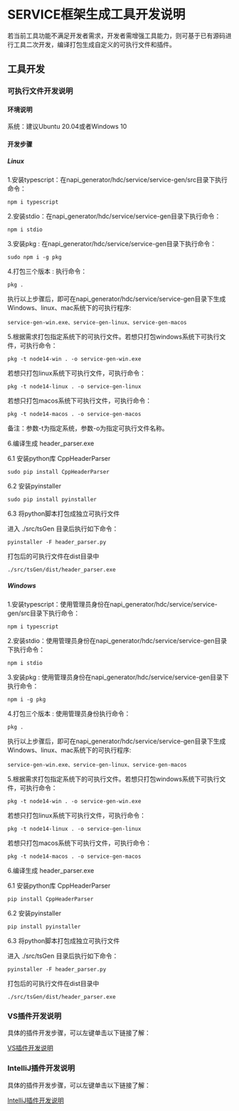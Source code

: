 # SERVICE框架生成工具开发说明

若当前工具功能不满足开发者需求，开发者需增强工具能力，则可基于已有源码进行工具二次开发，编译打包生成自定义的可执行文件和插件。

## 工具开发

### 可执行文件开发说明

#### 环境说明

系统：建议Ubuntu 20.04或者Windows 10

#### 开发步骤

##### Linux

1.安装typescript：在napi_generator/hdc/service/service-gen/src目录下执行命令：

	npm i typescript

2.安装stdio：在napi_generator/hdc/service/service-gen目录下执行命令：

	npm i stdio

3.安装pkg : 在napi_generator/hdc/service/service-gen目录下执行命令：

	sudo npm i -g pkg

4.打包三个版本 : 执行命令：

	pkg .

执行以上步骤后，即可在napi_generator/hdc/service/service-gen目录下生成Windows、linux、mac系统下的可执行程序:

	service-gen-win.exe、service-gen-linux、service-gen-macos

5.根据需求打包指定系统下的可执行文件。若想只打包windows系统下可执行文件，可执行命令：

	pkg -t node14-win . -o service-gen-win.exe

若想只打包linux系统下可执行文件，可执行命令：

	pkg -t node14-linux . -o service-gen-linux

若想只打包macos系统下可执行文件，可执行命令：

	pkg -t node14-macos . -o service-gen-macos

备注：参数-t为指定系统，参数-o为指定可执行文件名称。

6.编译生成 header_parser.exe

6.1 安装python库 CppHeaderParser

```
sudo pip install CppHeaderParser
```

6.2 安装pyinstaller

```
sudo pip install pyinstaller
```

6.3 将python脚本打包成独立可执行文件

进入 ./src/tsGen 目录后执行如下命令：

```
pyinstaller -F header_parser.py
```

打包后的可执行文件在dist目录中

```
./src/tsGen/dist/header_parser.exe
```


##### Windows

1.安装typescript：使用管理员身份在napi_generator/hdc/service/service-gen/src目录下执行命令：

	npm i typescript

2.安装stdio：使用管理员身份在napi_generator/hdc/service/service-gen目录下执行命令：

	npm i stdio

3.安装pkg : 使用管理员身份在napi_generator/hdc/service/service-gen目录下执行命令：

	npm i -g pkg

4.打包三个版本 : 使用管理员身份执行命令：

	pkg .

执行以上步骤后，即可在napi_generator/hdc/service/service-gen目录下生成Windows、linux、mac系统下的可执行程序:

	service-gen-win.exe、service-gen-linux、service-gen-macos

5.根据需求打包指定系统下的可执行文件。若想只打包windows系统下可执行文件，可执行命令：

	pkg -t node14-win . -o service-gen-win.exe

若想只打包linux系统下可执行文件，可执行命令：

	pkg -t node14-linux . -o service-gen-linux

若想只打包macos系统下可执行文件，可执行命令：

	pkg -t node14-macos . -o service-gen-macos

6.编译生成 header_parser.exe

6.1 安装python库 CppHeaderParser

```
pip install CppHeaderParser
```

6.2 安装pyinstaller

```
pip install pyinstaller
```

6.3 将python脚本打包成独立可执行文件

进入 ./src/tsGen 目录后执行如下命令：

```
pyinstaller -F header_parser.py
```

打包后的可执行文件在dist目录中

```
./src/tsGen/dist/header_parser.exe
```

### VS插件开发说明

具体的插件开发步骤，可以左键单击以下链接了解：

[VS插件开发说明](https://gitee.com/openharmony/napi_generator/blob/master/hdc/service/service_vs_plugin/docs/DEVELOP_ZH.md)

### IntelliJ插件开发说明

具体的插件开发步骤，可以左键单击以下链接了解：

[IntelliJ插件开发说明](https://gitee.com/openharmony/napi_generator/blob/master/hdc/service/service_IntelliJ_plugin/docs/DEVELOP_ZH.md)

